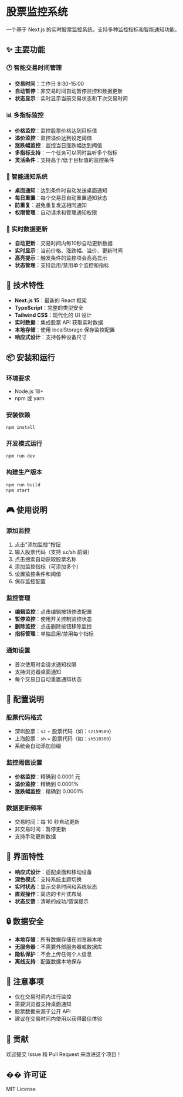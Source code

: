 # 股票监控系统

一个基于 Next.js 的实时股票监控系统，支持多种监控指标和智能通知功能。

## ✨ 主要功能

### 🕐 智能交易时间管理
- **交易时间**：工作日 9:30-15:00
- **自动暂停**：非交易时间自动暂停监控和数据更新
- **状态显示**：实时显示当前交易状态和下次交易时间

### 📊 多指标监控
- **价格监控**：监控股票价格达到目标值
- **溢价监控**：监控溢价达到设定阈值
- **涨跌幅监控**：监控当日涨跌幅达到阈值
- **多指标支持**：一个任务可以同时监听多个指标
- **灵活条件**：支持高于/低于目标值的监控条件

### 🔔 智能通知系统
- **桌面通知**：达到条件时自动发送桌面通知
- **每日重置**：每个交易日自动重置通知状态
- **防重复**：避免重复发送相同通知
- **权限管理**：自动请求和管理通知权限

### 🎯 实时数据更新
- **自动更新**：交易时间内每10秒自动更新数据
- **实时显示**：当前价格、涨跌幅、溢价、更新时间
- **高亮提示**：触发条件的监控项会高亮显示
- **状态管理**：支持启用/禁用单个监控和指标

## 🚀 技术特性

- **Next.js 15**：最新的 React 框架
- **TypeScript**：完整的类型安全
- **Tailwind CSS**：现代化的 UI 设计
- **实时数据**：集成股票 API 获取实时数据
- **本地存储**：使用 localStorage 保存监控配置
- **响应式设计**：支持各种设备尺寸

## 📦 安装和运行

### 环境要求
- Node.js 18+ 
- npm 或 yarn

### 安装依赖
```bash
npm install
```

### 开发模式运行
```bash
npm run dev
```

### 构建生产版本
```bash
npm run build
npm start
```

## 🎮 使用说明

### 添加监控
1. 点击"添加监控"按钮
2. 输入股票代码（支持 sz/sh 前缀）
3. 点击搜索自动获取股票名称
4. 添加监控指标（可添加多个）
5. 设置监控条件和阈值
6. 保存监控配置

### 监控管理
- **编辑监控**：点击编辑按钮修改配置
- **暂停监控**：使用开关控制监控状态
- **删除监控**：点击删除按钮移除监控
- **指标管理**：单独启用/禁用每个指标

### 通知设置
- 首次使用时会请求通知权限
- 支持浏览器桌面通知
- 每个交易日自动重置通知状态

## 🔧 配置说明

### 股票代码格式
- 深圳股票：`sz` + 股票代码（如：`sz159509`）
- 上海股票：`sh` + 股票代码（如：`sh510300`）
- 系统会自动添加前缀

### 监控阈值设置
- **价格监控**：精确到 0.0001 元
- **溢价监控**：精确到 0.0001%
- **涨跌幅监控**：精确到 0.0001%

### 数据更新频率
- 交易时间：每 10 秒自动更新
- 非交易时间：暂停更新
- 支持手动更新数据

## 📱 界面特性

- **响应式设计**：适配桌面和移动设备
- **深色模式**：支持系统主题切换
- **实时状态**：显示交易时间和系统状态
- **直观操作**：简洁的卡片式布局
- **状态反馈**：清晰的成功/错误提示

## 🔒 数据安全

- **本地存储**：所有数据存储在浏览器本地
- **无服务器**：不需要外部服务器或数据库
- **隐私保护**：不会上传任何个人信息
- **离线支持**：配置数据本地保存

## 🚧 注意事项

- 仅在交易时间内进行监控
- 需要浏览器支持桌面通知
- 股票数据来源于公开 API
- 建议在交易时间内使用以获得最佳体验

## 🤝 贡献

欢迎提交 Issue 和 Pull Request 来改进这个项目！

## �� 许可证

MIT License
